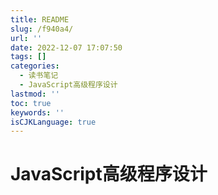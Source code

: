 ```yaml
---
title: README
slug: /f940a4/
url: ''
date: 2022-12-07 17:07:50
tags: []
categories:
  - 读书笔记
  - JavaScript高级程序设计
lastmod: ''
toc: true
keywords: ''
isCJKLanguage: true
---
```

# JavaScript高级程序设计
